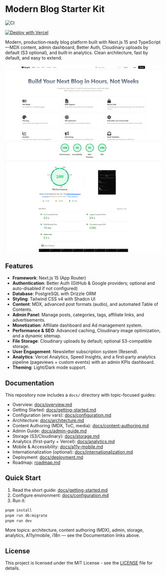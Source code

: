 # Modern Blog Starter Kit

![CI](https://github.com/Dendro-X0/next-blog-starterkit/actions/workflows/ci.yml/badge.svg)
 
[![Deploy with Vercel](https://vercel.com/button)](https://vercel.com/new/clone?repository-url=https%3A%2F%2Fgithub.com%2FDendro-X0%2Fnext-blog-starterkit&project-name=next-blog-starterkit&repository-name=next-blog-starterkit&env=NEXT_PUBLIC_APP_URL,DATABASE_URL,BETTER_AUTH_SECRET,MAIL_PROVIDER,RESEND_API_KEY,EMAIL_FROM&envDescription=Required%20variables%20for%20production%20build.%20Use%20MAIL_PROVIDER%3Dresend%20with%20RESEND_API_KEY%20and%20EMAIL_FROM%2C%20or%20set%20MAIL_PROVIDER%3Dsmtp%20and%20fill%20SMTP_*.&envLink=https%3A%2F%2Fgithub.com%2FDendro-X0%2Fnext-blog-starterkit%23-3-environment-variables)

Modern, production‑ready blog platform built with Next.js 15 and TypeScript—MDX content, admin dashboard, Better Auth, Cloudinary uploads by default (S3 optional), and built‑in analytics. Clean architecture, fast by default, and easy to extend.

![Project Thumbnail](public/next-blogkit.png)
![Lighthouse Score](public/lighthouse.png)

## Features

- **Framework**: Next.js 15 (App Router)
- **Authentication**: Better Auth (GitHub & Google providers; optional and auto-disabled if not configured)
- **Database**: PostgreSQL with Drizzle ORM
- **Styling**: Tailwind CSS v4 with Shadcn UI
- **Content**: MDX, advanced post formats (audio), and automated Table of Contents.
- **Admin Panel**: Manage posts, categories, tags, affiliate links, and advertisements.
- **Monetization**: Affiliate dashboard and Ad management system.
- **Performance & SEO**: Advanced caching, Cloudinary image optimization, and a dynamic sitemap.
- **File Storage**: Cloudinary uploads by default; optional S3-compatible storage.
- **User Engagement**: Newsletter subscription system (Resend).
- **Analytics**: Vercel Analytics, Speed Insights, and a first‑party analytics pipeline (pageviews + custom events) with an admin KPIs dashboard.
- **Theming**: Light/Dark mode support.

## Documentation

This repository now includes a `docs/` directory with topic-focused guides:

- Overview: [docs/overview.md](docs/overview.md)
- Getting Started: [docs/getting-started.md](docs/getting-started.md)
- Configuration (env vars): [docs/configuration.md](docs/configuration.md)
- Architecture: [docs/architecture.md](docs/architecture.md)
- Content Authoring (MDX, ToC, media): [docs/content-authoring.md](docs/content-authoring.md)
- Admin Guide: [docs/admin-guide.md](docs/admin-guide.md)
- Storage (S3/Cloudinary): [docs/storage.md](docs/storage.md)
- Analytics (first-party + Vercel): [docs/analytics.md](docs/analytics.md)
- Mobile & Accessibility: [docs/a11y-mobile.md](docs/a11y-mobile.md)
- Internationalization (optional): [docs/internationalization.md](docs/internationalization.md)
- Deployment: [docs/deployment.md](docs/deployment.md)
 - Roadmap: [roadmap.md](roadmap.md)

## Quick Start

1) Read the short guide: [docs/getting-started.md](docs/getting-started.md)
2) Configure environment: [docs/configuration.md](docs/configuration.md)
3) Run it:

```bash
pnpm install
pnpm run db:migrate
pnpm run dev
```

More topics: architecture, content authoring (MDX), admin, storage, analytics, A11y/mobile, i18n — see the Documentation links above.

## License

This project is licensed under the MIT License - see the [LICENSE](LICENSE) file for details.

